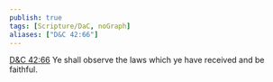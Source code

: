 ```yaml
---
publish: true
tags: [Scripture/DaC, noGraph]
aliases: ["D&C 42:66"]
---
```

[D&C 42:66](https://churchofjesuschrist.org/study/scriptures/dc-testament/dc/42?lang=eng&id=p66#p66) Ye shall observe the laws which ye have received and be faithful.
